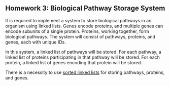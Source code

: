 ## Homework 3: Biological Pathway Storage System

It is required to implement a system to store biological pathways in an organism using linked lists. Genes encode proteins, and multiple genes can encode subunits of a single protein. Proteins, working together, form biological pathways. The system will consist of pathways, proteins, and genes, each with unique IDs.

In this system, a linked list of pathways will be stored. For each pathway, a linked list of proteins participating in that pathway will be stored. For each protein, a linked list of genes encoding that protein will be stored.

There is a necessity to use <ins>sorted linked lists</ins> for storing pathways, proteins, and genes.
